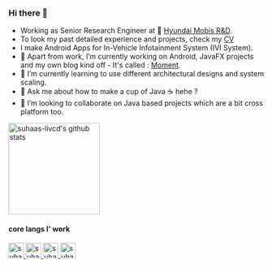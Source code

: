 ### Hi there 👋

- Working as Senior Research Engineer at 🚗 [Hyundai Mobis R&D](https://en.mobis.co.kr/products/P0005/index.do).
- To look my past detailed experience and projects, check my [CV](https://suhaas-livcd.github.io/cv/)
- I make Android Apps for In-Vehicle Infotainment System (IVI System).
- 🔭 Apart from work, I’m currently working on Android, JavaFX projects and my own blog kind off - It's called : [Moment](https://suhaas-livcd.github.io).
- 🌱 I’m currently learning to use different architectural designs and system scaling.
- 💬 Ask me about how to make a cup of Java ☕  hehe ?
- 👯 I’m looking to collaborate on Java based projects which are a bit cross platform too.

<a href="https://github.com/suhaas-livcd">
  <img height="180em" src="https://github-readme-stats.vercel.app/api?username=suhaas-livcd&show_icons=true&theme=merko&count_private=true" alt="suhaas-livcd's github stats" />
</a>
<br/>

#### core langs I' work
<a href="https://github.com/suhaas-livcd">
  <img  alt="suhaas-livcd's langs-i-work" height="30px" src="https://simpleicons.org/icons/java.svg" />
</a>
<a href="https://github.com/suhaas-livcd">
  <img  alt="suhaas-livcd's langs-i-work" height="30px" src="https://simpleicons.org/icons/android.svg" />
</a>
<a href="https://github.com/suhaas-livcd">
  <img  alt="suhaas-livcd's langs-i-work" height="30px" src="https://simpleicons.org/icons/gnubash.svg" />
</a>
<a href="https://github.com/suhaas-livcd">
  <img  alt="suhaas-livcd's langs-i-work" height="30px" src="https://simpleicons.org/icons/python.svg" />
</a>
<br/>

<!--
**suhaas-livcd/suhaas-livcd** is a ✨ _special_ ✨ repository because its `README.md` (this file) appears on your GitHub profile.

Here are some ideas to get you started:

- 🔭 I’m currently working on ...
- 🌱 I’m currently learning ...
- 👯 I’m looking to collaborate on ...
- 🤔 I’m looking for help with ...
- 💬 Ask me about ...
- 📫 How to reach me: ...
- 😄 Pronouns: ...
- ⚡ Fun fact: ...
-->
